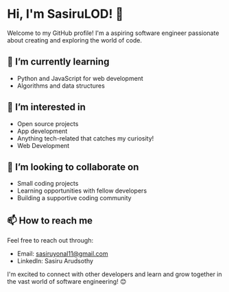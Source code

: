 # Hi, I'm SasiruLOD! 👋

Welcome to my GitHub profile! I'm a aspiring software engineer passionate about creating and exploring the world of code.

## 🌱 I’m currently learning

- Python and JavaScript for web development
- Algorithms and data structures

## 👀 I’m interested in

- Open source projects
- App development
- Anything tech-related that catches my curiosity!
- Web Development

## 💞️ I’m looking to collaborate on

- Small coding projects
- Learning opportunities with fellow developers
- Building a supportive coding community

## 📫 How to reach me

Feel free to reach out through:

- Email: sasiruyonal11@gmail.com
- LinkedIn: Sasiru Arudsothy

I'm excited to connect with other developers and learn and grow together in the vast world of software engineering! 😊

